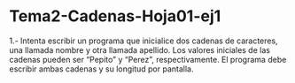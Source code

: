# Tema2-Cadenas-Hoja01-ej1

1.- Intenta escribir un programa que inicialice dos cadenas de caracteres, una llamada nombre y otra llamada apellido. Los valores iniciales de las cadenas pueden ser “Pepito” y “Perez”, respectivamente. El programa debe escribir ambas cadenas y su longitud por pantalla.
